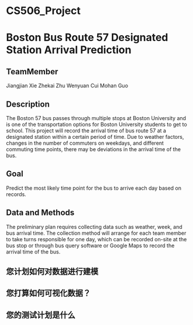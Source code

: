# CS506_Project
# Boston Bus Route 57 Designated Station Arrival Prediction
## TeamMember
Jiangjian Xie
Zhekai Zhu
Wenyuan Cui
Mohan Guo
## Description
The Boston 57 bus passes through multiple stops at Boston University and is one of the transportation options for Boston University students to get to school. This project will record the arrival time of bus route 57 at a designated station within a certain period of time. Due to weather factors, changes in the number of commuters on weekdays, and different commuting time points, there may be deviations in the arrival time of the bus. 

## Goal
Predict the most likely time point for the bus to arrive each day based on records.

## Data and Methods
The preliminary plan requires collecting data such as weather, week, and bus arrival time. The collection method will arrange for each team member to take turns responsible for one day, which can be recorded on-site at the bus stop or through bus query software or Google Maps to record the arrival time of the bus.

## 您计划如何对数据进行建模

## 您打算如何可视化数据？

## 您的测试计划是什么

